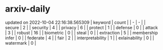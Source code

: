 # arxiv-daily
updated on 2022-10-04 22:16:38.565309
| keyword | count |
| - | - |
| secure | 2 |
| security | 4 |
| privacy | 6 |
| protect | 1 |
| defense | 0 |
| attack | 3 |
| robust | 16 |
| biometric | 0 |
| steal | 0 |
| extraction | 5 |
| membership infer | 0 |
| federate | 4 |
| fair | 2 |
| interpretability | 1 |
| exlainability | 0 |
| watermark | 0 |
